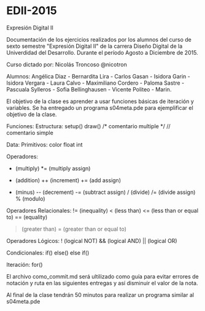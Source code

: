 # EDII-2015
Expresión Digital II

Documentación de los ejercicios realizados por los alumnos del curso de sexto semestre "Expresión Digital II" de la carrera Diseño Digital de la Univerdidad del Desarrollo.
Durante el período Agosto a Diciembre de 2015.

Curso dictado por:
Nicolás Troncoso @nicotron

Alumnos:
Angélica Diaz - Bernardita Lira - Carlos Gasan - Isidora Garin - Isidora Vergara - Laura Calvo - Maximiliano Cordero - Paloma Sastre - Pascuala Sylleros - Sofia Bellinghausen - Vicente Politeo - Marin.

El objetivo de la clase es aprender a usar funciones básicas de iteración y variables.
Se ha entregado un programa s04meta.pde para ejemplificar el objetivo de la clase. 

Funciones:
Estructura:
setup()
draw()
/* comentario multiple */
// comentario simple

Data:
Primitivos:
color
float
int

Operadores:
 * (multiply)
*= (multiply assign)
 + (addition)
++ (increment)
+= (add assign)
 - (minus)
-- (decrement)
-= (subtract assign)
/ (divide)
/= (divide assign)
% (modulo)

Operadores Relacionales:
!= (inequality)
< (less than)
<= (less than or equal to)
== (equality)
> (greater than)
>= (greater than or equal to)

Operadores Lógicos:
! (logical NOT)
&& (logical AND)
|| (logical OR)

Condicionales:
if()
else()
else if()

Iteración:
for()

El archivo como_commit.md será ultilizado como guía para evitar errores de notación y ruta en las siguientes entregas y así disminuir el valor de la nota.

Al final de la clase tendrán 50 minutos para realizar un programa similar al s04meta.pde